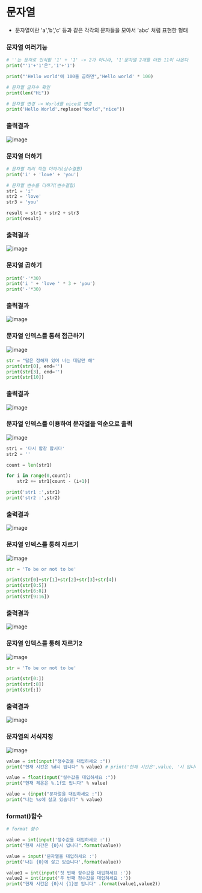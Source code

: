 # 문자열
- 문자열이란 'a','b','c' 등과 같은 각각의 문자들을 모아서 'abc' 처럼 표현한 형태

### 문자열 여러기능
```py
# ''는 문자로 인식함 '1' + '1' -> 2가 아니라, '1'문자열 2개를 더한 11이 나온다
print("'1'+'1'은",'1'+'1')

print("'Hello world'에 100을 곱하면",'Hello world' * 100)

# 문자열 글자수 확인
print(len("Hi"))

# 문자열 변경 -> World를 nice로 변경
print('Hello World'.replace("World","nice"))
```
### 출력결과
![image](https://user-images.githubusercontent.com/82345970/165249329-64892ba7-2bb1-453f-be42-398acd2e0454.png)


### 문자열 더하기
```py
# 문자열 끼리 직접 더하기(상수결합)
print('i' + 'love' + 'you')

# 문자열 변수를 더하기(변수결합)
str1 = 'i'
str2 = 'love'
str3 = 'you'

result = str1 + str2 + str3
print(result)
```
### 출력결과
![image](https://user-images.githubusercontent.com/82345970/162911964-804743b9-01a8-49b6-ad36-95a6eafa33a5.png)

### 문자열 곱하기
```py
print('-'*30)
print('i ' + 'love ' * 3 + 'you')
print('-'*30)
```
### 출력결과
![image](https://user-images.githubusercontent.com/82345970/162912514-aba450fe-fc4d-412e-b8fa-859c4b903838.png)

### 문자열 인덱스를 통해 접근하기
![image](https://user-images.githubusercontent.com/82345970/162912884-641de011-6e3c-4ede-b703-2f6e24b960fe.png)

```py
str = "답은 정해져 있어 너는 대답만 해"
print(str[0], end='')
print(str[3], end='')
print(str[10])
```
### 출력결과
![image](https://user-images.githubusercontent.com/82345970/162913289-06cd7658-8423-445d-9884-ecf9c7877af8.png)

### 문자열 인덱스를 이용하여 문자열을 역순으로 출력
![image](https://user-images.githubusercontent.com/82345970/162913404-ba710628-f3d8-4e64-9c58-a509d4af7f94.png)

```py
str1 = '다시 합창 합시다'
str2 = ''

count = len(str1)

for i in range(0,count):
    str2 += str1[count - (i+1)]

print('str1 :',str1)
print('str2 :',str2)
```

### 출력결과
![image](https://user-images.githubusercontent.com/82345970/162914143-9ddeb8a3-645a-4050-8b37-c4c7641a3afe.png)

### 문자열 인덱스를 통해 자르기
![image](https://user-images.githubusercontent.com/82345970/162914482-80a53e14-11bb-483b-9423-be069bc77ec0.png)

```py
str = 'To be or not to be'

print(str[0]+str[1]+str[2]+str[3]+str[4])
print(str[0:5])
print(str[6:8])
print(str[9:16])
```
### 출력결과
![image](https://user-images.githubusercontent.com/82345970/162915964-f84e5193-f7cf-4e5b-9f86-618084736e55.png)


### 문자열 인덱스를 통해 자르기2
![image](https://user-images.githubusercontent.com/82345970/162915611-fae84f7c-b004-4d8b-9645-06765d6d5a63.png)

```py
str = 'To be or not to be'

print(str[0:])
print(str[:8])
print(str[:])
```
### 출력결과
![image](https://user-images.githubusercontent.com/82345970/162915895-bd6477b0-bf22-41ab-b14b-061e5b6a15c0.png)


### 문자열의 서식지정
![image](https://user-images.githubusercontent.com/82345970/162916329-13c2d8f5-1fb4-4d5f-bdff-29090915bd23.png)

```py
value = int(input("정수값을 대입하세요 :"))
print("현재 시간은 %d시 입니다" % value) # print('현재 시간은',value, '시 입니다') 

value = float(input("실수값을 대입하세요 :"))
print("현재 체온은 %.1f도 입니다" % value)

value = (input("문자열을 대입하세요 :"))
print("나는 %s에 살고 있습니다" % value)
```

### format()함수
```py
# format 함수

value = int(input('정수값을 대입하세요 :'))
print("현재 시간은 {0}시 입니다".format(value))

value = input('문자열을 대입하세요 :')
print('나는 {0}에 살고 있습니다',format(value))

value1 = int(input('첫 번째 정수값을 대입하세요 :'))
value2 = int(input('두 번째 정수값을 대입하세요 :'))
print("현재 시간은 {0}시 {1}분 입니다" .format(value1,value2))
```


